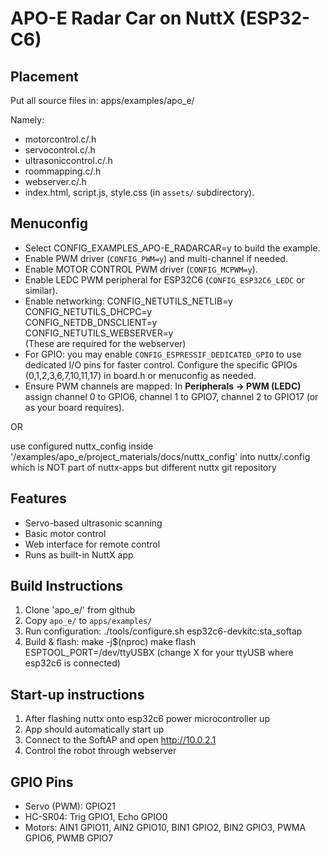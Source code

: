 
# APO-E Radar Car on NuttX (ESP32-C6)

## Placement
Put all source files in:
    apps/examples/apo_e/

Namely: 
  - motorcontrol.c/.h
  - servocontrol.c/.h
  - ultrasoniccontrol.c/.h
  - roommapping.c/.h
  - webserver.c/.h
  - index.html, script.js, style.css (in `assets/` subdirectory).

## Menuconfig
- Select CONFIG_EXAMPLES_APO-E_RADARCAR=y to build the example.
- Enable PWM driver (`CONFIG_PWM=y`) and multi-channel if needed.
- Enable MOTOR CONTROL PWM driver (`CONFIG_MCPWM=y`).
- Enable LEDC PWM peripheral for ESP32C6 (`CONFIG_ESP32C6_LEDC` or similar).
- Enable networking: 
    CONFIG_NETUTILS_NETLIB=y  
    CONFIG_NETUTILS_DHCPC=y  
    CONFIG_NETDB_DNSCLIENT=y  
    CONFIG_NETUTILS_WEBSERVER=y  
  (These are required for the webserver)
- For GPIO: you may enable `CONFIG_ESPRESSIF_DEDICATED_GPIO` to use dedicated I/O pins for faster control. Configure the specific GPIOs (0,1,2,3,6,7,10,11,17) in board.h or menuconfig as needed.
- Ensure PWM channels are mapped: In **Peripherals → PWM (LEDC)** assign channel 0 to GPIO6, channel 1 to GPIO7, channel 2 to GPIO17 (or as your board requires).

OR

use configured nuttx_config inside '/examples/apo_e/project_materials/docs/nuttx_config' into nuttx/.config which is NOT part of nuttx-apps but different nuttx git repository

## Features
- Servo-based ultrasonic scanning
- Basic motor control
- Web interface for remote control
- Runs as built-in NuttX app

## Build Instructions
1. Clone 'apo_e/' from github
2. Copy `apo_e/` to `apps/examples/` 
3. Run configuration:
   ./tools/configure.sh esp32c6-devkitc:sta_softap
4. Build & flash:
   make -j$(nproc)
   make flash ESPTOOL_PORT=/dev/ttyUSBX (change X for your ttyUSB where esp32c6 is connected)

## Start-up instructions
1. After flashing nuttx onto esp32c6 power microcontroller up
2. App should automatically start up
3. Connect to the SoftAP and open http://10.0.2.1
4. Control the robot through webserver

## GPIO Pins
- Servo (PWM): GPIO21
- HC-SR04: Trig GPIO1, Echo GPIO0
- Motors: AIN1 GPIO11, AIN2 GPIO10, BIN1 GPIO2, BIN2 GPIO3, PWMA GPIO6, PWMB GPIO7
